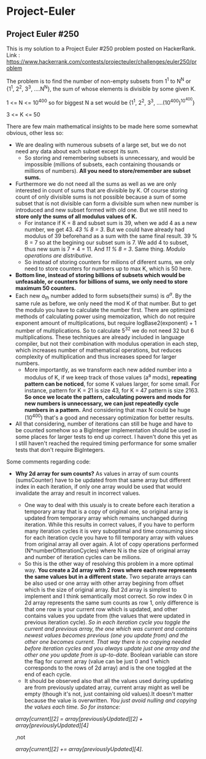 # Project-Euler
## Project Euler #250

This is my solution to a Project Euler #250 problem  posted on HackerRank.
Link : https://www.hackerrank.com/contests/projecteuler/challenges/euler250/problem

The problem is to find the number of non-empty subsets from 1<sup>1</sup> to N<sup>N</sup> or {1<sup>1</sup>, 2<sup>2</sup>, 3<sup>3</sup>, ....N<sup>N</sup>}, the sum of whose elements is divisible
by some given K.

1 <= N <= 10<sup>400</sup>    so for biggest N a set would be {1<sup>1</sup>, 2<sup>2</sup>, 3<sup>3</sup>, ....(10<sup>400</sup>)<sup>10<sup>400</sup></sup>}

3 <= K <= 50

There are few main mathematical insights to be made here some somewhat obvious, other less so:
- We are dealing with numerous subsets of a large set, but we do not need any data about each subset except its sum. 
  - So storing and remembering subsets is unnecessary, and would be impossible (millions of subsets, each containing thousands or millions
		of numbers). **All you need to store/remember are subset sums.**
- Furthermore we do not need all the sums as well as we are only interested in count of sums that are divisible by K. Of course storing count of only
	divisible sums is not possible because a sum of some subset that is not divisible can form a divisible sum when new number is introduced and
	new subset formed with old one. But we still need to **store only the sums of all modulus values of K.** 
	- For instance if K = 8 and subset sum is 39, when we add 4 as a new number, we get 43. *43 % 8 = 3*. But we could have already had 
		modulus of 39 beforehand as a sum with the same final result. 39 % 8 = 7 so at the begining our subset sum is 7. We add 4 to subset, 
		thus new sum is 7 + 4 = 11. And *11 % 8 = 3*. Same thing.  *Modulo operations are distributive.*
  - So instead of storing counters for milions of diferent sums, we only need to store counters for numbers up to max K, which is 50 here.
- **Bottom line, instead of storing billions of subsets which would be unfeasable, or counters for billions of sums, we only need to store maximum 50 counters.** 
- Each new *a<sub>th</sub>* number added to form subsets(their sums) is *a<sup>a</sup>*. By the same rule as before, we only need the mod K of that number. But to
	get the modulo you have to calculate the number first. There are optimized methods of calculating power using memoization,
	which do not require exponent amount of multiplications, but require logBase2(exponent) + 1 number of multiplications. 
	So to calculate 5<sup>32</sup> we do not need 32 but 6 multiplications. These techniques are already included in language compiler,
	but not their combination with modulus operation in each step, which increases number of mathematical operations, 
	but reduces complexity of multiplication and thus increases speed for larger numbers.
  - More importantly, as we transform each new added number into a modulus of K, if we keep track of those values (a<sup>a</sup> mods), **repeating** 
	**pattern can be noticed**, for some K values larger, for some small. For instance, pattern for K = 21 is size 43, for K = 47 pattern is size 2163. **So once we locate the pattern, calculating powers and mods for new numbers is unnecessary, we can just repeatedly cycle numbers in a pattern.** 
    And considering that max N could be huge (10<sup>400</sup>) that's a good and necessary optimization for better results.
- All that considering, number of iterations can still be huge and have to be counted somehow so a BigInteger implementation should be used in some places for larger tests to end up correct. I haven't done this yet as I still haven't reached the required timing performance for some smaller tests that don't require BigIntegers.
	 
Some comments regarding code:

- **Why 2d array for sum counts?** As values in array of sum counts (sumsCounter) have to be updated from that same array but different index 
in each iteration, if only one array would be used that would invalidate the array and result in incorrect values. 
	- One way to deal with this usualy is to create before each iteration a temporary array that is a copy of original one, so original array 
is updated from temporary array which remains unchanged during iteration. While this results in correct values, if you have to perform 
many iteration cycles it is very suboptimal and time consuming since for each iteration cycle you have to fill temporary
array with values from original array all over again. A lot of copy operations performed (N*numberOfIterationCycles) where N is the size of 
original array and number of iteration cycles can be milions.
	- So this is the other way of resolving this problem in a more optimal way. **You create a 2d array with 2 rows where each row represents
	the same values but in a different state.** Two separate arrays can be also used or one array with other array begining from offset which is the
	size of original array. But 2d array is simplest to implement and I think semantically most correct. So row index 0 in 2d array 
	represents the same sum counts as row 1, only difference is that one row is your current row which is updated, and other contains values you
	update from (the values that were updated in previous iteration cycle). *So in each iteration cycle you toggle the current and previous array,
	the one which was current and contains newest values becomes previous (one you update from) and the other one becomes current. That way there
	is no copying needed before iteration cycles and you always update just one array and the other one you update from is up-to-date.* Boolean 
	variable can store the flag for current array (value can be just 0 and 1 which corresponds to the rows of 2d array) and is the one toggled at 
	the end of each cycle.
	- It should be observed also that all the values used during updating are from previously updated array, current array might as well be empty 
	(though it's not, just containing old values).It doesn't matter because the value is overwritten. *You just avoid nulling and copying the 
	values each time. So for instance:* 
	
	*array[current][2] = array[previouslyUpdated][2] + array[previouslyUpdated][4]* 
	
	,not
	
	*array[current][2] += array[previouslyUpdated][4]*.
	
